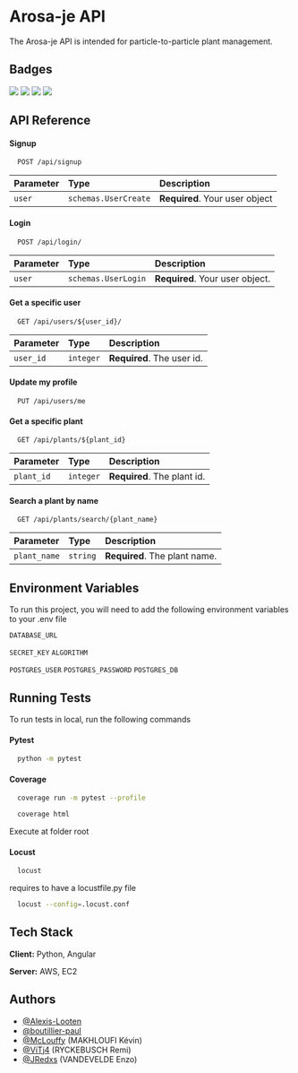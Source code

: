 
# Arosa-je API

The Arosa-je API is intended for particle-to-particle plant management.

## Badges

![](https://img.shields.io/badge/release-v2.0.5-blue)
![](https://img.shields.io/badge/Swagger-valid-green)
![](https://img.shields.io/badge/Tests-31%20passed%2C%202%20failed-orange)
![](https://img.shields.io/badge/Coverage-81%20%25-green)
## API Reference

#### Signup

```http
  POST /api/signup
```

| Parameter | Type     | Description                |
| :-------- | :------- | :------------------------- |
| `user` | `schemas.UserCreate` | **Required**. Your user object |

#### Login

```http
  POST /api/login/
```

| Parameter | Type     | Description                       |
| :-------- | :------- | :-------------------------------- |
| `user`      | `schemas.UserLogin` | **Required**. Your user object. |

#### Get a specific user

```http
  GET /api/users/${user_id}/
```

| Parameter | Type     | Description                       |
| :-------- | :------- | :-------------------------------- |
| `user_id`      | `integer` | **Required**. The user id. |

#### Update my profile

```http
  PUT /api/users/me
```

#### Get a specific plant

```http
  GET /api/plants/${plant_id}
```

| Parameter | Type     | Description                       |
| :-------- | :------- | :-------------------------------- |
| `plant_id`      | `integer` | **Required**. The plant id. |

#### Search a plant by name

```http
  GET /api/plants/search/{plant_name}
```

| Parameter | Type     | Description                       |
| :-------- | :------- | :-------------------------------- |
| `plant_name`      | `string` | **Required**. The plant name. |

## Environment Variables

To run this project, you will need to add the following environment variables to your .env file

`DATABASE_URL`

`SECRET_KEY`
`ALGORITHM`

`POSTGRES_USER`
`POSTGRES_PASSWORD`
`POSTGRES_DB`

## Running Tests

To run tests in local, run the following commands

#### Pytest

```bash
  python -m pytest
```

#### Coverage

```bash
  coverage run -m pytest --profile
```

```bash
  coverage html
```
Execute at folder root

#### Locust

```bash
  locust
```
requires to have a locustfile.py file

```bash
  locust --config=.locust.conf
```
## Tech Stack

**Client:** Python, Angular

**Server:** AWS, EC2


## Authors

- [@Alexis-Looten](https://github.com/Alexis-Looten)
- [@boutillier-paul](https://github.com/boutillier-paul)
- [@McLouffy](https://github.com/McLouffy) (MAKHLOUFI Kévin)
- [@ViTj4](https://github.com/ViTj4) (RYCKEBUSCH Remi)
- [@JRedxs](https://github.com/JRedxs) (VANDEVELDE Enzo)

